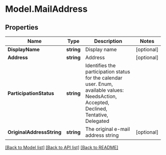 # Model.MailAddress
## Properties
Name | Type | Description | Notes
------------ | ------------- | ------------- | -------------
**DisplayName** | **string** | Display name              | [optional] 
**Address** | **string** | Address              | [optional] 
**ParticipationStatus** | **string** | Identifies the participation status for the calendar user. Enum, available values: NeedsAction, Accepted, Declined, Tentative, Delegated | 
**OriginalAddressString** | **string** | The original e-mail address string              | [optional] 



[[Back to Model list]](README.md#documentation-for-models) [[Back to API list]](README.md#documentation-for-api-endpoints) [[Back to README]](README.md)


